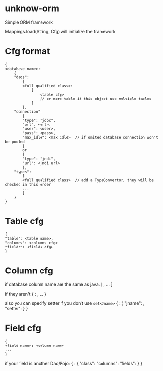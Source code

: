 unknow-orm
==========

Simple ORM framework

Mappings.load(String, Cfg) will initialize the framework

Cfg format
=========
	{
	<database name>:
		{
		"daos":
			{
			<full qualified class>:
				[
					<table cfg>
					// or more table if this object use multiple tables
				]
			},
		"connection":
			{
			"type": "jdbc",
			"url": <url>,
			"user": <user>,
			"pass": <pass>,
			"max_idle": <max idle>	// if omited database connection won't be pooled
			}
			or
			{
			"type": "jndi",
			"url": <jndi url>
			},
		"types":
			[
			<full qualified class>	// add a TypeConvertor, they will be checked in this order
			...
			]
		}
	}

Table cfg
=====
	{
	"table": <table name>,
	"columns": <columns cfg>
	"fields": <fields cfg>
	}

Column cfg
======
if database column name are the same as java.
	[
	<col name>,
	<col name>
	...
	]
	
if they aren't
	{
	<col name>: <java name>,
	...
	}

also you can specify setter if you don't use `set<Jname>`
	{
	<col name>:
		{
		"jname": <java name>,
		"setter": <setter function>
		}
	}

Field cfg
=====
	{
	<field name>: <column name>
	...
	}

if your field is another Dao/Pojo:
	{
	<field name>:
		{
		"class": <full calified class>
		"columns": <columns cfg>
		"fields": <fields cfg>
		}
	}

